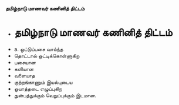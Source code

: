 **தமிழ்நாடு மாணவர் கணினித் திட்டம்**
- # தமிழ்நாடு மாணவர் கணினித் திட்டம்
- a. ஒட்டுப்பசை வாய்ந்த
- தொட்டால் ஒட்டிக்கொள்ளுகிற
- பசையான
- களியான
- வளையாத
- குற்றங்காணும் இயல்புடைய
- ஓயாத்தடை எழுப்புகிற
- துன்பத்துக்கும் வெறுப்புக்கும் இடமான.

